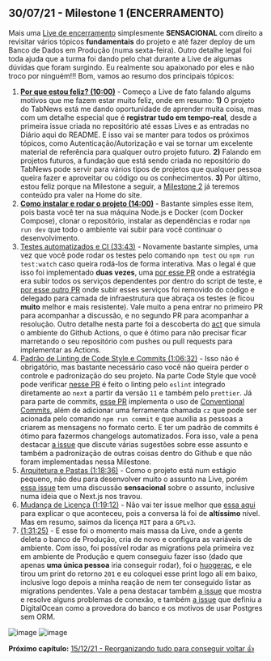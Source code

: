 ## 30/07/21 - Milestone 1 (ENCERRAMENTO)

Mais uma [Live de encerramento](https://youtu.be/rVsYU9HyREM) simplesmente **SENSACIONAL** com direito a revisitar vários tópicos **fundamentais** do projeto e até fazer deploy de um Banco de Dados em Produção (numa sexta-feira). Outro detalhe legal foi toda ajuda que a turma foi dando pelo chat durante a Live de algumas dúvidas que foram surgindo. Eu realmente sou apaixonado por eles e não troco por ninguém!!! Bom, vamos ao resumo dos principais tópicos:

1. **[Por que estou feliz? (10:00)](https://youtu.be/rVsYU9HyREM?list=PLMdYygf53DP7VRIRKmkSdGuDf-6OXcj4H&t=599)** - Começo a Live de fato falando algums motivos que me fazem estar muito feliz, onde em resumo: **1)** O projeto do TabNews está me dando oportunidade de aprender muita coisa, mas com um detalhe especial que é **registrar tudo em tempo-real**, desde a primeira issue criada no repositório até essas Lives e as entradas no Diário aqui do README. E isso vai se manter para todos os próximos tópicos, como Autenticação/Autorização e vai se tornar um excelente material de referência para qualquer outro projeto futuro. **2)** Falando em projetos futuros, a fundação que está sendo criada no repositório do TabNews pode servir para vários tipos de projetos que qualquer pessoa queira fazer e aproveitar ou código ou os conhecimentos. **3)** Por último, estou feliz porque na Milestone a seguir, a [Milestone 2](https://github.com/filipedeschamps/tabnews.com.br/milestone/3) já teremos conteúdo pra valer na Home do site.
2. **[Como instalar e rodar o projeto (14:00)](https://youtu.be/rVsYU9HyREM?list=PLMdYygf53DP7VRIRKmkSdGuDf-6OXcj4H&t=840)** - Bastante simples esse item, pois basta você ter na sua máquina Node.js e Docker (com Docker Compose), clonar o repositório, instalar as dependências e rodar `npm run dev` que todo o ambiente vai subir para você continuar o desenvolvimento.
3. [Testes automatizados e CI (33:43)](https://youtu.be/rVsYU9HyREM?list=PLMdYygf53DP7VRIRKmkSdGuDf-6OXcj4H&t=2023) - Novamente bastante simples, uma vez que você pode rodar os testes pelo comando `npm test` ou `npm run test:watch` caso queira rodá-los de forma interativa. Mas o legal é que isso foi implementado **duas vezes**, uma [por esse PR](https://github.com/filipedeschamps/tabnews.com.br/pull/76) onde a estratégia era subir todos os serviços dependentes por dentro do script de teste, e [por esse outro PR](https://github.com/filipedeschamps/tabnews.com.br/pull/82) onde subir esses serviços foi removido do código e delegado para camada de infraestrutura que abraça os testes (e ficou **muito** melhor e mais resistente). Vale muito a pena entrar no primeiro PR para acompanhar a discussão, e no segundo PR para acompanhar a resolução. Outro detalhe nesta parte foi a descoberta do [act](https://github.com/nektos/act) que simula o ambiente do Github Actions, o que é ótimo para não precisar ficar marretando o seu repositório com pushes ou pull requests para implementar as Actions.
4. [Padrão de Linting de Code Style e Commits (1:06:32)](https://youtu.be/rVsYU9HyREM?list=PLMdYygf53DP7VRIRKmkSdGuDf-6OXcj4H&t=3992) - Isso não é obrigatório, mas bastante necessário caso você não queira perder o controle e padronização do seu projeto. Na parte Code Style que você pode verificar [nesse PR](https://github.com/filipedeschamps/tabnews.com.br/pull/79) é feito o linting pelo `eslint` integrado diretamente ao `next` a partir da versão `11` e também pelo `prettier`. Já para parte de commits, [esse PR](https://github.com/filipedeschamps/tabnews.com.br/pull/80) implementa o uso de [Conventional Commits](https://www.conventionalcommits.org/), além de adicionar uma ferramenta chamada `cz` que pode ser acionada pelo comando `npm run commit` e que auxilia as pessoas a criarem as mensagens no formato certo. E ter um padrão de commits é ótimo para fazermos changelogs automatizados. Fora isso, vale a pena destacar [a issue](https://github.com/filipedeschamps/tabnews.com.br/issues/42) que discute várias sugestões sobre esse assunto e também a padronização de outras coisas dentro do Github e que não foram implementadas nessa Milestone.
5. [Arquitetura e Pastas (1:18:36)](https://youtu.be/rVsYU9HyREM?list=PLMdYygf53DP7VRIRKmkSdGuDf-6OXcj4H&t=4716) - Como o projeto está num estágio pequeno, não deu para desenvolver muito o assunto na Live, porém [essa issue](https://github.com/filipedeschamps/tabnews.com.br/issues/12) tem uma discussão **sensacional** sobre o assunto, inclusive numa ideia que o Next.js nos travou.
6. [Mudança de Licença (1:19:12)](https://youtu.be/rVsYU9HyREM?list=PLMdYygf53DP7VRIRKmkSdGuDf-6OXcj4H&t=5352) - Não vai ter issue melhor que [essa aqui](https://github.com/filipedeschamps/tabnews.com.br/issues/64) para explicar o que aconteceu, pois a conversa lá foi de **altíssimo** nível. Mas em resumo, saímos da licença `MIT` para a `GPLv3`.
7. [(1:31:25)](https://youtu.be/rVsYU9HyREM?list=PLMdYygf53DP7VRIRKmkSdGuDf-6OXcj4H&t=5481) - E esse foi o momento mais massa da Live, onde a gente deleta o banco de Produção, cria de novo e configura as variáveis de ambiente. Com isso, foi possível rodar as migrations pela primeira vez em ambiente de Produção e quem conseguiu fazer isso (dado que apenas **uma única pessoa** iria conseguir rodar), foi o [huogerac](https://github.com/huogerac), e ele tirou um print do retorno `201` e eu coloquei esse print logo alí em baixo, inclusive logo depois a minha reação de nem ter conseguido listar as migrations pendentes. Vale a pena destacar também [a issue](https://github.com/filipedeschamps/tabnews.com.br/issues/84) que mostra e resolve alguns problemas de conexão, e também [a issue](https://github.com/filipedeschamps/tabnews.com.br/issues/61) que definiu a DigitalOcean como a provedora do banco e os motivos de usar Postgres sem ORM.

![image](https://user-images.githubusercontent.com/4248081/127724683-a789527c-2d33-4c0c-9167-94ab6ab647c0.png)
![image](https://user-images.githubusercontent.com/4248081/127724792-b5a379f7-af50-4160-92cc-4e6365ffc268.png)

**Próximo capítulo:** [15/12/21 - Reorganizando tudo para conseguir voltar 👍](2021-12-15.md)
